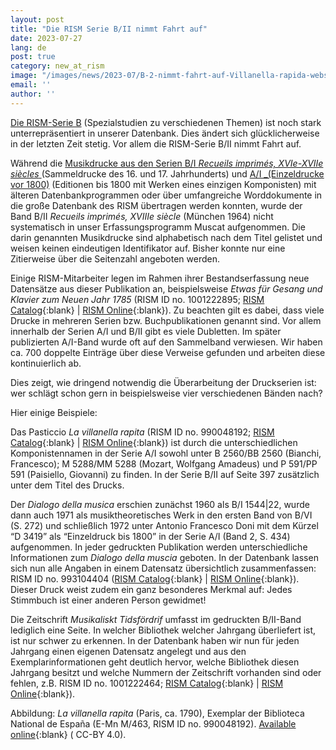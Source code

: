 ```yaml
---
layout: post
title: "Die RISM Serie B/II nimmt Fahrt auf"
date: 2023-07-27
lang: de
post: true
category: new_at_rism
image: "/images/news/2023-07/B-2-nimmt-fahrt-auf-Villanella-rapida-website.png"
email: ''
author: ''
---
```


[Die RISM-Serie B](/publications.html) (Spezialstudien zu verschiedenen Themen) ist noch stark unterrepräsentiert in unserer Datenbank. Dies ändert sich glücklicherweise in der letzten Zeit stetig. Vor allem die RISM-Serie B/II nimmt Fahrt auf.  

Während die [Musikdrucke aus den Serien B/I _Recueils imprimés, XVIe-XVIIe siècles_ ](/new_at_rism/2022/02/17/200-years-print-history-rism-b1-entirely-in-rism-catalog.html) (Sammeldrucke des 16. und 17. Jahrhunderts) und [A/I _(Einzeldrucke vor 1800)](/rism_online_catalog/2015/05/21/printed-music-ai-and-bi-now-in-risms-online.html) (Editionen bis 1800 mit Werken eines einzigen Komponisten) mit älteren Datenbankprogrammen oder über umfangreiche Worddokumente in die große Datenbank des RISM übertragen werden konnten, wurde der Band B/II _Recueils imprimés, XVIIIe siècle_ (München 1964) nicht systematisch in unser Erfassungsprogramm Muscat aufgenommen. Die darin genannten Musikdrucke sind alphabetisch nach dem Titel gelistet und weisen keinen eindeutigen Identifikator auf. Bisher konnte nur eine Zitierweise über die Seitenzahl angeboten werden.  

Einige RISM-Mitarbeiter legen im Rahmen ihrer Bestandserfassung neue Datensätze aus dieser Publikation an, beispielsweise _Etwas für Gesang und Klavier zum Neuen Jahr 1785_ (RISM ID no. 1001222895; [RISM Catalog](https://opac.rism.info/search?id=1001222895&View=rism){:blank} \| [RISM Online](https://rism.online/sources/1001222895){:blank}). Zu beachten gilt es dabei, dass viele Drucke in mehreren Serien bzw. Buchpublikationen genannt sind. Vor allem innerhalb der Serien A/I und B/II gibt es viele Dubletten. Im später publizierten A/I-Band wurde oft auf den Sammelband verwiesen. Wir haben ca. 700 doppelte Einträge über diese Verweise gefunden und arbeiten diese kontinuierlich ab.  

Dies zeigt, wie dringend notwendig die Überarbeitung der Druckserien ist: wer schlägt schon gern in beispielsweise vier verschiedenen Bänden nach?  

Hier einige Beispiele:  

Das Pasticcio  _La villanella rapita_ (RISM ID no. 990048192; [RISM Catalog](https://opac.rism.info/search?id=990048192&View=rism){:blank} \| [RISM Online](https://rism.online/sources/990048192){:blank}) ist durch die unterschiedlichen Komponistennamen in der Serie A/I sowohl unter B 2560/BB 2560 (Bianchi, Francesco); M 5288/MM 5288 (Mozart, Wolfgang Amadeus) und P 591/PP 591 (Paisiello, Giovanni) zu finden. In der Serie B/II auf Seite 397 zusätzlich unter dem Titel des Drucks.

Der _Dialogo della musica_ erschien zunächst 1960 als B/I 1544|22, wurde dann auch 1971 als musiktheoretisches Werk in den ersten Band von B/VI (S. 272) und schließlich 1972 unter Antonio Francesco Doni mit dem Kürzel “D 3419” als “Einzeldruck bis 1800” in der Serie A/I (Band 2, S. 434) aufgenommen. In jeder gedruckten Publikation werden unterschiedliche Informationen zum _Dialogo della muscia_ geboten. In der Datenbank lassen sich nun alle Angaben in einem Datensatz übersichtlich zusammenfassen: RISM ID no. 993104404 ([RISM Catalog](https://opac.rism.info/search?id=993104404&View=rism){:blank} \| [RISM Online](https://rism.online/sources/993104404){:blank}). Dieser Druck weist zudem ein ganz besonderes Merkmal auf: Jedes Stimmbuch ist einer anderen Person gewidmet!  

Die Zeitschrift _Musikaliskt Tidsfördrif_ umfasst im gedruckten B/II-Band lediglich eine Seite. In welcher Bibliothek welcher Jahrgang überliefert ist, ist nur schwer zu erkennen. In der Datenbank haben wir nun für jeden Jahrgang einen eigenen Datensatz angelegt und aus den Exemplarinformationen geht deutlich hervor, welche Bibliothek diesen Jahrgang besitzt und welche Nummern der Zeitschrift vorhanden sind oder fehlen, z.B. RISM ID no. 1001222464; [RISM Catalog](https://opac.rism.info/search?id=1001222464&View=rism){:blank} \| [RISM Online](https://rism.online/sources/1001222464){:blank}).  

Abbildung: _La villanella rapita_ (Paris, ca. 1790), Exemplar der Biblioteca National de España (E-Mn M/463, RISM ID no. 990048192). [Available online](http://bdh-rd.bne.es/viewer.vm?id=0000015028&page=1){:blank} ( CC-BY 4.0).
